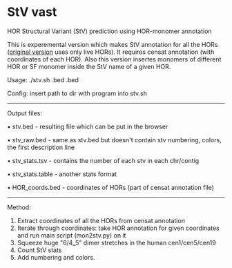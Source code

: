 # StV vast

HOR Structural Variant (StV) prediction using HOR-monomer annotation

This is experemental version which makes StV annotation for all the HORs ([original version](https://github.com/fedorrik/stv) uses only live HORs). It requires censat annotation (with coordinates of each HOR). Also this version insertes monomers of different HOR or SF monomer inside the StV name of a given HOR.

Usage: ./stv.sh <monomeric HOR track>.bed <censat anntotaion>.bed
  
Config: insert path to dir with program into stv.sh
___

Output files:

• stv.bed - resulting file which can be put in the browser
  
• stv_raw.bed - same as stv.bed but doesn't contain stv numbering, colors, the first description line

• stv_stats.tsv - contains the number of each stv in each chr/contig

• stv_stats.table - another stats format

• HOR_coords.bed - coordinates of HORs (part of censat annotation file)
___

Method:

1. Extract coordinates of all the HORs from censat annotation
2. Iterate through coordinates: take HOR annotation for given coordinates and run main script (mon2stv.py) on it
3. Squeeze huge "6/4_5" dimer stretches in the human cen1/cen5/cen19
4. Count StV stats
5. Add numbering and colors.

